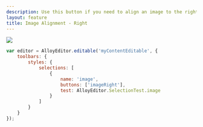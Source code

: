 ```yaml
---
description: Use this button if you need to align an image to the right on the text.
layout: feature
title: Image Alignment - Right
---
```

<div class="thumbnail">
  <img class="img img-polaroid" src="/images/features/button-imagealignright.gif"/>
</div>

```javascript
var editor = AlloyEditor.editable('myContentEditable', {
	toolbars: {
		styles: {
			selections: [
				{
					name: 'image',
					buttons: ['imageRight'],
					test: AlloyEditor.SelectionTest.image
				}
			]
		}
	}
});
```